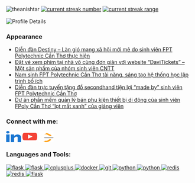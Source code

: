  <!-- <img src="https://github.com/dangtranhuu/images/blob/main/frog/gif/zQRCHEK.gif?raw=true"  width="80px" alt="totoro"/> -->

<a hrref=""><img src="https://komarev.com/ghpvc/?username=theanishtar&label=Profile%20views&color=0e75b6&style=flat" alt="theanishtar" /></a> <!--![](https://count-viewer.vercel.app/api/github/streak?user=theanishtar)-->
<a href="https://streak-stats.demolab.com/?user=theanishtar"><img src="https://count-viewer.vercel.app/api/github/streak?user=theanishtar" alt="current streak number"></a>
<a href="https://streak-stats.demolab.com/?user=theanishtar" target="_blank"><img src="https://count-viewer.vercel.app/api/github/range?user=theanishtar" alt="current streak range"></a>

<img align="center" alt="Profile Details" src="https://count-viewer.vercel.app/api/github/profile?user=theanishtar" />
<!--
<p align="center">
  <a href="https://github.com/theanishtar">
  <img align="center" alt="Arie's Activity Graph" src="https://github.com/PolyTekNik/bee/blob/main/back-ground/2.png?raw=true" />
  </a>
</p>
-->

### Appearance
- [Diễn đàn Destiny – Làn gió mạng xã hội mới mẻ do sinh viên FPT Polytechnic Cần Thơ thực hiện](https://caodang.fpt.edu.vn/tin-tuc-poly/can-tho/dien-dan-destiny-lan-gio-mang-xa-hoi-moi-me-do-sinh-vien-fpt-polytechnic-can-tho-thuc-hien.html)
- [Đặt vé xem phim tại nhà vô cùng đơn giản với website “DaviTickets” – Một sản phẩm của nhóm sinh viên CNTT](https://caodang.fpt.edu.vn/tin-tuc-poly/can-tho/dat-ve-xem-phim-tai-nha-vo-cung-don-gian-voi-website-davitickets-mot-san-pham-cua-nhom-sinh-vien-cntt.html)
- [Nam sinh FPT Polytechnic Cần Thơ tài năng, sáng tạo hệ thống học lập trình bổ ích](https://caodang.fpt.edu.vn/tin-tuc-poly/can-tho/nam-sinh-fpt-polytechnic-can-tho-tai-nang-sang-tao-he-thong-hoc-lap-trinh-bo-ich.html)
- [Diễn đàn trực tuyến tặng đồ secondhand tiện lợi “made by” sinh viên FPT Polytechnic Cần Thơ](https://caodang.fpt.edu.vn/tin-tuc-poly/can-tho/dien-dan-truc-tuyen-tang-do-secondhand-tien-loi-made-by-sinh-vien-fpt-polytechnic-can-tho.html)
- [Dự án phần mềm quản lý bán phụ kiện thiết bị di động của sinh viên FPoly Cần Thơ “lọt mắt xanh” của giảng viên](https://caodang.fpt.edu.vn/tin-tuc-poly/can-tho/du-an-phan-mem-quan-ly-ban-phu-kien-thiet-bi-di-dong-cua-sinh-vien-fpoly-can-tho-lot-mat-xanh-cua-giang-vien.html)
<h3 align="left">Connect with me:</h3>
<p align="left">
<a href="https://linkedin.com/in/tranhuudang" target="blank"><img align="center" src="https://raw.githubusercontent.com/dangtranhuu/images/8d2e8518b10fe6ae48f49e6631203191364f0c6a/rahuldkjain/Social/linked-in-alt.svg" alt="tranhuudang" height="30" width="40" /></a>
<a href="https://www.youtube.com/@FroggyDev" target="blank"><img align="center" src="https://raw.githubusercontent.com/dangtranhuu/images/8d2e8518b10fe6ae48f49e6631203191364f0c6a/rahuldkjain/Social/youtube.svg" alt="tranhuudang" height="30" width="40" /></a>
<a href="https://leetcode.com/tranhuudang/" target="blank"><img align="center" src="https://raw.githubusercontent.com/dangtranhuu/images/8d2e8518b10fe6ae48f49e6631203191364f0c6a/rahuldkjain/Social/leet-code.svg" alt="tranhuudang" height="30" width="40" /></a>
</p>

<h3 align="left">Languages and Tools:</h3>
<p align="left">
 <a href="https://flask.palletsprojects.com/" target="_blank" rel="noreferrer"> <img src="https://www.vectorlogo.zone/logos/springio/springio-icon.svg" alt="flask" width="40" height="40"/> </a>
    <a href="https://flask.palletsprojects.com/" target="_blank" rel="noreferrer"> <img src="https://www.vectorlogo.zone/logos/nodejs/nodejs-icon.svg" alt="flask" width="40" height="40"/> </a>
<a href="https://www.w3schools.com/cpp/" target="_blank" rel="noreferrer"> <img src="https://www.vectorlogo.zone/logos/angular/angular-icon.svg" alt="cplusplus" width="40" height="40"/> </a>
<a href="https://www.docker.com/" target="_blank" rel="noreferrer"> <img src="https://www.vectorlogo.zone/logos/docker/docker-icon.svg" alt="docker" width="40" height="40"/> </a> 
<a href="https://git-scm.com/" target="_blank" rel="noreferrer"> <img src="https://www.vectorlogo.zone/logos/git-scm/git-scm-icon.svg" alt="git" width="40" height="40"/> </a>
<!-- <a href="https://kubernetes.io" target="_blank" rel="noreferrer"> <img src="https://www.vectorlogo.zone/logos/kubernetes/kubernetes-icon.svg" alt="kubernetes" width="40" height="40"/> </a>  -->
<!-- <a href="https://www.linux.org/" target="_blank" rel="noreferrer"> <img src="https://raw.githubusercontent.com/devicons/devicon/master/icons/linux/linux-original.svg" alt="linux" width="40" height="40"/> </a> -->
<!-- <a href="https://pandas.pydata.org/" target="_blank" rel="noreferrer"> <img src="https://raw.githubusercontent.com/devicons/devicon/2ae2a900d2f041da66e950e4d48052658d850630/icons/pandas/pandas-original.svg" alt="pandas" width="40" height="40"/> </a> -->
<a href="https://www.python.org" target="_blank" rel="noreferrer"> <img src="https://www.vectorlogo.zone/logos/mysql/mysql-icon.svg" alt="python" width="40" height="40"/> </a>
<a href="https://www.python.org" target="_blank" rel="noreferrer"> <img src="https://www.vectorlogo.zone/logos/postgresql/postgresql-icon.svg" alt="python" width="40" height="40"/> </a>
<!-- <a href="https://pytorch.org/" target="_blank" rel="noreferrer"> <img src="https://www.vectorlogo.zone/logos/pytorch/pytorch-icon.svg" alt="pytorch" width="40" height="40"/> </a>  -->
<a href="https://redis.io" target="_blank" rel="noreferrer"> <img src="https://www.vectorlogo.zone/logos/redis/redis-icon.svg" alt="redis" width="40" height="40"/> </a>
<a href="https://redis.io" target="_blank" rel="noreferrer"> <img src="https://www.vectorlogo.zone/logos/firebase/firebase-icon.svg" alt="redis" width="40" height="40"/> </a>
<!-- <a href="https://scikit-learn.org/" target="_blank" rel="noreferrer"> <img src="https://upload.wikimedia.org/wikipedia/commons/0/05/Scikit_learn_logo_small.svg" alt="scikit_learn" width="40" height="40"/> </a> -->
<!-- <a href="https://seaborn.pydata.org/" target="_blank" rel="noreferrer"> <img src="https://seaborn.pydata.org/_images/logo-mark-lightbg.svg" alt="seaborn" width="40" height="40"/> </a> -->
<!-- <a href="https://www.tensorflow.org" target="_blank" rel="noreferrer"> <img src="https://www.vectorlogo.zone/logos/tensorflow/tensorflow-icon.svg" alt="tensorflow" width="40" height="40"/> </a> -->
 <!-- <a href="https://flask.palletsprojects.com/" target="_blank" rel="noreferrer"> <img src="https://www.vectorlogo.zone/logos/pocoo_flask/pocoo_flask-icon.svg" alt="flask" width="40" height="40"/> </a>  -->
  <a href="https://flask.palletsprojects.com/" target="_blank" rel="noreferrer"> <img src="https://www.vectorlogo.zone/logos/mongodb/mongodb-icon.svg" alt="flask" width="40" height="40"/> </a>

</p>
